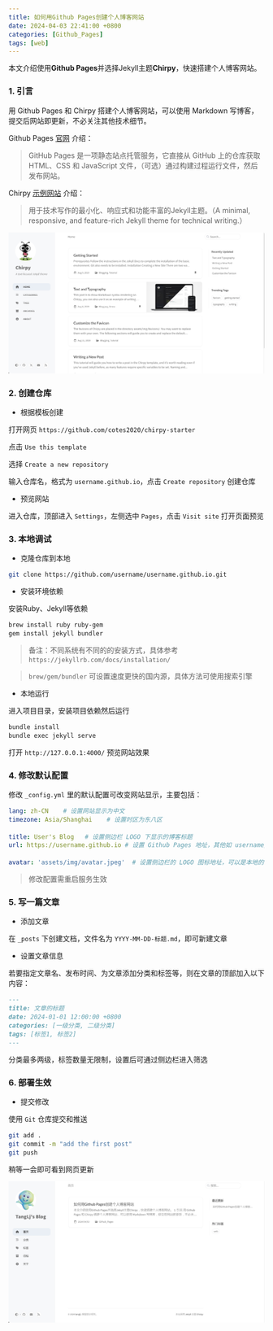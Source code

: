 ```yaml
---
title: 如何用Github Pages创建个人博客网站
date: 2024-04-03 22:41:00 +0800
categories: [Github_Pages]
tags: [web]
---
```


本文介绍使用**Github Pages**并选择Jekyll主题**Chirpy**，快速搭建个人博客网站。

### 1. 引言

用 Github Pages 和 Chirpy 搭建个人博客网站，可以使用 Markdown 写博客，提交后网站即更新，不必关注其他技术细节。

Github Pages [官网](https://pages.github.com/) 介绍：

> GitHub Pages 是一项静态站点托管服务，它直接从 GitHub 上的仓库获取 HTML、CSS 和 JavaScript 文件，（可选）通过构建过程运行文件，然后发布网站。

Chirpy [示例网站](https://chirpy.cotes.page/) 介绍：

> 用于技术写作的最小化、响应式和功能丰富的Jekyll主题。（A minimal, responsive, and feature-rich Jekyll theme for technical writing.）

![Chirpy示例网站](assets/posts-img/001-chirpy-default.png)

### 2. 创建仓库

- 根据模板创建

打开网页 `https://github.com/cotes2020/chirpy-starter`

点击 `Use this template`

选择 `Create a new repository`

输入仓库名，格式为 `username.github.io`，点击 `Create repository` 创建仓库

- 预览网站

进入仓库，顶部进入 `Settings`，左侧选中 `Pages`，点击 `Visit site` 打开页面预览

### 3. 本地调试

- 克隆仓库到本地

```sh
git clone https://github.com/username/username.github.io.git
```

- 安装环境依赖

安装Ruby、Jekyll等依赖

```sh
brew install ruby ruby-gem
gem install jekyll bundler
```

> 备注：不同系统有不同的的安装方式，具体参考 `https://jekyllrb.com/docs/installation/`

> `brew/gem/bundler` 可设置速度更快的国内源，具体方法可使用搜索引擎

- 本地运行

进入项目目录，安装项目依赖然后运行

```sh
bundle install
bundle exec jekyll serve
```

打开 `http://127.0.0.1:4000/` 预览网站效果

### 4. 修改默认配置

修改 `_config.yml` 里的默认配置可改变网站显示，主要包括：

``` yml
lang: zh-CN    # 设置网站显示为中文
timezone: Asia/Shanghai    # 设置时区为东八区

title: User's Blog   # 设置侧边栏 LOGO 下显示的博客标题
url: https://username.github.io # 设置 Github Pages 地址，其他如 username/name/email，设置Github账号信息

avatar: 'assets/img/avatar.jpeg'  # 设置侧边栏的 LOGO 图标地址，可以是本地的也可以是外部的
```

> 修改配置需重启服务生效

### 5. 写一篇文章

- 添加文章

在 `_posts` 下创建文档，文件名为 `YYYY-MM-DD-标题.md`，即可新建文章

- 设置文章信息

若要指定文章名、发布时间、为文章添加分类和标签等，则在文章的顶部加入以下内容：

``` markdown
---
title: 文章的标题
date: 2024-01-01 12:00:00 +0800
categories: [一级分类, 二级分类]
tags: [标签1, 标签2]
---
```

分类最多两级，标签数量无限制，设置后可通过侧边栏进入筛选

### 6. 部署生效

- 提交修改

使用 `Git` 仓库提交和推送
``` sh
git add .
git commit -m "add the first post"
git push
```

稍等一会即可看到网页更新

![网站预览](assets/posts-img/001-chirpy-one-blog.png)